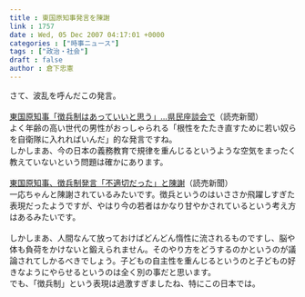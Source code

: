 ```yaml
---
title : 東国原知事発言を陳謝
link : 1757
date : Wed, 05 Dec 2007 04:17:01 +0000
categories : ["時事ニュース"]
tags : ["政治・社会"]
draft : false
author : 倉下忠憲
---
```


さて、波乱を呼んだこの発言。<BR><BR><A HREF="http://www.yomiuri.co.jp/national/news/20071128i416.htm" TARGET="_blank">東国原知事「徴兵制はあっていいと思う」…県民座談会で</A>（読売新聞）<BR>よく年齢の高い世代の男性がおっしゃられる「根性をたたき直すために若い奴らを自衛隊に入れればいんだ」的な発言ですね。<BR>しかしまあ、今の日本の義務教育で規律を重んじるというような空気をまったく教えていないという問題は確かにあります。<BR><BR><A HREF="http://www.yomiuri.co.jp/politics/news/20071204i315.htm" TARGET="_blank">東国原知事、徴兵制発言「不適切だった」と陳謝</A>（読売新聞）<BR>一応ちゃんと陳謝されているみたいです。徴兵というのはいささか飛躍しすぎた表現だったようですが、やはり今の若者はかなり甘やかされているという考え方はあるみたいです。<BR><BR>しかしまあ、人間なんて放っておけばどんどん惰性に流されるものですし、脳や体も負荷をかけないと鍛えられません。そのやり方をどうするのかというのが議論されてしかるべきでしょう。子どもの自主性を重んじるというのと子どもの好きなようにやらせるというのは全く別の事だと思います。<BR>でも、「徴兵制」という表現は過激すぎましたね、特にこの日本では。<br><br>
